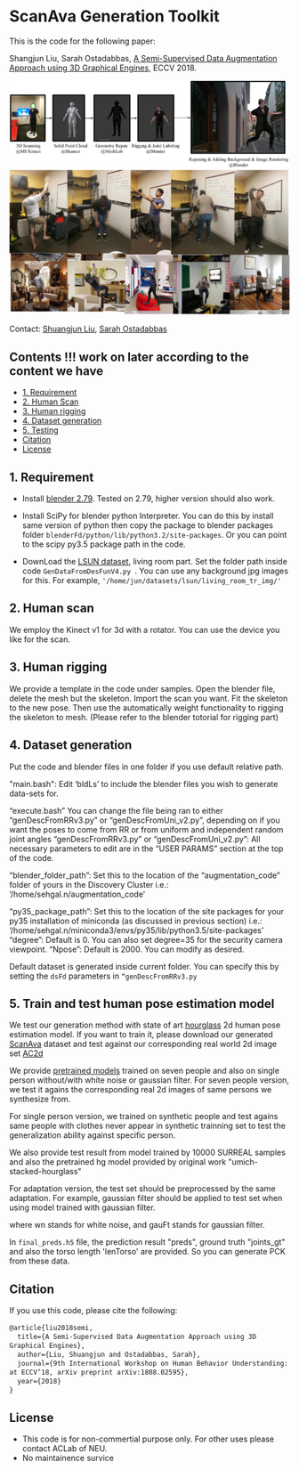 # ScanAva Generation Toolkit 

This is the code for the following paper:

Shangjun Liu, Sarah Ostadabbas,  [A Semi-Supervised Data Augmentation Approach using 3D Graphical Engines](https://arxiv.org/abs/1808.02595), ECCV 2018. 

![ScanAva procedure](images/ScanAva.png)
![sample data](images/combinedRealSyn.png)

Contact: 
[Shuangjun Liu](liu.shu@husk.neu.edu), [Sarah Ostadabbas](ostadabbas@gmail.com)

## Contents  !!! work on later according to the content we have 
* [1. Requirement](#1-requirement)
* [2. Human Scan](#2-Human-scan)
* [3. Human rigging](#3-Human-rigging)
* [4. Dataset generation](#4-Dataset-generation)
* [5. Testing](#5-Train-and-test-human-pose-estimation-model)
* [Citation](#citation)
* [License](#license)

## 1. Requirement 
* Install [blender 2.79](https://www.blender.org/). Tested on 2.79, higher version should also work. 
* Install SciPy for blender python Interpreter. You can do this by install same version of python then copy the package to blender packages folder `blenderFd/python/lib/python3.2/site-packages`. Or you can point to the scipy py3.5 package path in the code. 

* DownLoad the [LSUN dataset](http://lsun.cs.princeton.edu/2017/), living room part. Set the folder path inside code `GenDataFromDesFunV4.py `. You can use any background jpg images for this. 
For example,  `'/home/jun/datasets/lsun/living_room_tr_img/'`

## 2. Human scan 
We employ the Kinect v1 for 3d with a rotator. You can use the device you like for the scan. 

## 3. Human rigging 
We provide a template in the code under samples. Open the blender file, delete the mesh but the skeleton. Import the scan you want. Fit the skeleton to the new pose. Then use the automatically weight functionality to rigging the skeleton to mesh. (Please refer to the blender totorial for rigging part)

## 4. Dataset generation 
Put the code and blender files in one folder if you use default relative path. 

"main.bash":
Edit ‘bldLs’ to include the blender files you wish to generate data-sets for. 

“execute.bash”
You can change the file being ran to either “genDescFromRRv3.py” or “genDescFromUni_v2.py”, depending on if you want the poses to come from RR or from uniform and independent random joint angles
“genDescFromRRv3.py” or “genDescFromUni_v2.py”: All necessary parameters to edit are in the “USER PARAMS” section at the top of the code. 

“blender_folder_path”: Set this to the location of the “augmentation_code” folder of yours in the Discovery Cluster
i.e.: ‘/home/sehgal.n/augmentation_code’ 

“py35_package_path”: Set this to the location of the site packages for your py35 installation of miniconda (as discussed in previous section)
i.e.: ‘/home/sehgal.n/miniconda3/envs/py35/lib/python3.5/site-packages’
“degree”: Default is 0. You can also set degree=35 for the security camera viewpoint. 
“Npose”: Default is 2000. You can modify as desired. 

Default dataset is generated inside current folder. You can specify this by setting the `dsFd` parameters in `“genDescFromRRv3.py`

## 5. Train and test human pose estimation model
We test our generation method with state of art [hourglass](https://github.com/umich-vl/pose-hg-train) 2d human pose estimation model. 
If you want to train it, please download our generated [ScanAva](http://www.coe.neu.edu/Research/AClab/ScanAva/ScanAva.zip) dataset and test against our corresponding real world 2d image set [AC2d](http://www.coe.neu.edu/Research/AClab/ScanAva/AC2d.zip)

We provide [pretrained models](http://www.coe.neu.edu/Research/AClab/ScanAva/ScanAvaModel.zip) trained on seven people and also on single person without/with white noise or gaussian filter. 
For seven people version, we test it agains the corresponding real 2d images of same persons we synthesize from. 

For single person version, we trained on synthetic people and test agains same people with clothes never appear in synthetic trainning set to test the generalization ability against specific person. 

We also provide test result from model trained by 10000 SURREAL samples and also the pretrained hg model provided by original work "umich-stacked-hourglass"

For adaptation version, the test set should be preprocessed by the same adaptation. For example, gaussian filter should be applied to test set when using model trained with gaussian filter. 

where wn stands for white noise, and gauFt stands for gaussian filter. 

In `final_preds.h5` file, the prediction result "preds", ground truth "joints_gt" and also the torso length 'lenTorso' are provided. So you can generate PCK from these data.   


## Citation 
If you use this code, please cite the following:
```
@article{liu2018semi,
  title={A Semi-Supervised Data Augmentation Approach using 3D Graphical Engines},
  author={Liu, Shuangjun and Ostadabbas, Sarah},
  journal={9th International Workshop on Human Behavior Understanding: at ECCV’18, arXiv preprint arXiv:1808.02595},
  year={2018}
}
```


## License 
* This code is for non-commertial purpose only. For other uses please contact ACLab of NEU. 
* No maintainence survice 





